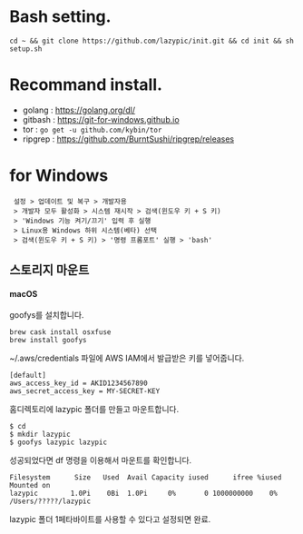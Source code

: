 
# Bash setting.
```
cd ~ && git clone https://github.com/lazypic/init.git && cd init && sh setup.sh
```

# Recommand install. 
- golang : https://golang.org/dl/
- gitbash : https://git-for-windows.github.io
- tor : ```go get -u github.com/kybin/tor```
- ripgrep : https://github.com/BurntSushi/ripgrep/releases

# for Windows
```
 설정 > 업데이트 및 복구 > 개발자용
 > 개발자 모두 활성화 > 시스템 재시작 > 검색(윈도우 키 + S 키)
 > 'Windows 기능 켜기/끄기' 입력 후 실행
 > Linux용 Windows 하위 시스템(베타) 선택
 > 검색(윈도우 키 + S 키) > '명령 프롬포트' 실행 > 'bash' 
```

## 스토리지 마운트
#### macOS
goofys를 설치합니다.

```
brew cask install osxfuse
brew install goofys
```

~/.aws/credentials 파일에 AWS IAM에서 발급받은 키를 넣어줍니다.
```
[default]
aws_access_key_id = AKID1234567890
aws_secret_access_key = MY-SECRET-KEY
```

홈디렉토리에 lazypic 폴더를 만들고 마운트합니다.
```
$ cd
$ mkdir lazypic
$ goofys lazypic lazypic
```

성공되었다면 df 명령을 이용해서 마운트를 확인합니다.

```
Filesystem      Size   Used  Avail Capacity iused      ifree %iused  Mounted on
lazypic        1.0Pi    0Bi  1.0Pi     0%       0 1000000000    0%   /Users/?????/lazypic
```
lazypic 폴더 1페타바이트를 사용할 수 있다고 설정되면 완료.
